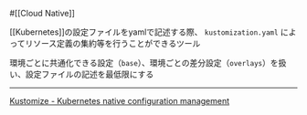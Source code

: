 #[[Cloud Native]]

[[Kubernetes]]の設定ファイルをyamlで記述する際、 `kustomization.yaml` によってリソース定義の集約等を行うことができるツール

環境ごとに共通化できる設定（`base`）、環境ごとの差分設定（`overlays`）を扱い、設定ファイルの記述を最低限にする

---

[Kustomize - Kubernetes native configuration management](https://kustomize.io/)